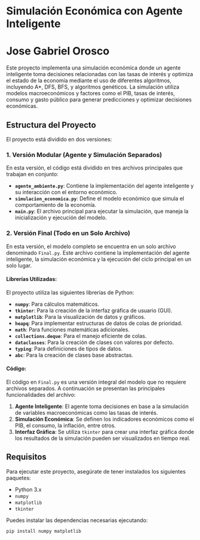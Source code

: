 # Simulación Económica con Agente Inteligente
# Jose Gabriel Orosco
Este proyecto implementa una simulación económica donde un agente inteligente toma decisiones relacionadas con las tasas de interés y optimiza el estado de la economía mediante el uso de diferentes algoritmos, incluyendo A*, DFS, BFS, y algoritmos genéticos. La simulación utiliza modelos macroeconómicos y factores como el PIB, tasas de interés, consumo y gasto público para generar predicciones y optimizar decisiones económicas.

## Estructura del Proyecto

El proyecto está dividido en dos versiones:

### 1. **Versión Modular (Agente y Simulación Separados)**

En esta versión, el código está dividido en tres archivos principales que trabajan en conjunto:

- **`agente_ambiente.py`**: Contiene la implementación del agente inteligente y su interacción con el entorno económico.
- **`simulacion_economica.py`**: Define el modelo económico que simula el comportamiento de la economía.
- **`main.py`**: El archivo principal para ejecutar la simulación, que maneja la inicialización y ejecución del modelo.

### 2. **Versión Final (Todo en un Solo Archivo)**

En esta versión, el modelo completo se encuentra en un solo archivo denominado `Final.py`. Este archivo contiene la implementación del agente inteligente, la simulación económica y la ejecución del ciclo principal en un solo lugar.

#### Librerías Utilizadas:
El proyecto utiliza las siguientes librerías de Python:

- **`numpy`**: Para cálculos matemáticos.
- **`tkinter`**: Para la creación de la interfaz gráfica de usuario (GUI).
- **`matplotlib`**: Para la visualización de datos y gráficos.
- **`heapq`**: Para implementar estructuras de datos de colas de prioridad.
- **`math`**: Para funciones matemáticas adicionales.
- **`collections.deque`**: Para el manejo eficiente de colas.
- **`dataclasses`**: Para la creación de clases con valores por defecto.
- **`typing`**: Para definiciones de tipos de datos.
- **`abc`**: Para la creación de clases base abstractas.

#### Código:
El código en `Final.py` es una versión integral del modelo que no requiere archivos separados. A continuación se presentan las principales funcionalidades del archivo:

1. **Agente Inteligente**: El agente toma decisiones en base a la simulación de variables macroeconómicas como las tasas de interés.
2. **Simulación Económica**: Se definen los indicadores económicos como el PIB, el consumo, la inflación, entre otros.
3. **Interfaz Gráfica**: Se utiliza `tkinter` para crear una interfaz gráfica donde los resultados de la simulación pueden ser visualizados en tiempo real.

## Requisitos

Para ejecutar este proyecto, asegúrate de tener instalados los siguientes paquetes:

- Python 3.x
- `numpy`
- `matplotlib`
- `tkinter`

Puedes instalar las dependencias necesarias ejecutando:

```bash
pip install numpy matplotlib


